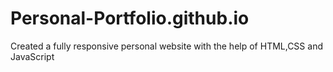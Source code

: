 # Personal-Portfolio.github.io
Created a fully responsive personal website with the help of HTML,CSS and JavaScript
